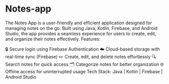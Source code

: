 # Notes-app
The Notes App is a user-friendly and efficient application designed for managing notes on the go. Built using Java, Kotlin, Firebase, and Android Studio, the app provides a seamless experience for users to create, edit, and organize their notes effectively.
Features:

🔒 Secure login using Firebase Authentication
☁️ Cloud-based storage with real-time sync (Firebase)
✏️ Create, edit, and delete notes effortlessly
🔍 Search notes for quick access
🗂️ Categorize notes for better organization
🌐 Offline access for uninterrupted usage
Tech Stack: Java | Kotlin | Firebase | Android Studio
